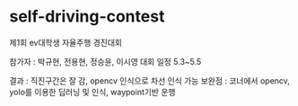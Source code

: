 # self-driving-contest
제1회 ev대학생 자율주행 경진대회

참가자 : 박규현, 전용현, 정승윤, 이시영
대회 일정 5.3~5.5

결과 : 직진구간은 잘 감, opencv 인식으로 차선 인식 가능
보완점 : 코너에서 opencv, yolo를 이용한 딥러닝 및 인식, waypoint기반 운행
